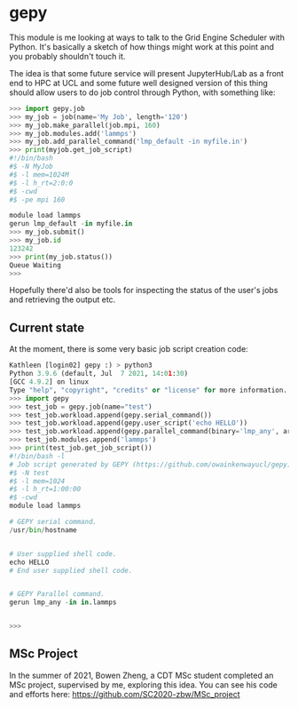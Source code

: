 # gepy

This module is me looking at ways to talk to the Grid Engine Scheduler with Python.  It's basically a sketch of how things might work at this point and you probably shouldn't touch it.

The idea is that some future service will present JupyterHub/Lab as a front end to HPC at UCL and some future well designed version of this thing should allow users to do job control through Python, with something like:

```python
>>> import gepy.job
>>> my_job = job(name='My Job', length='120')
>>> my_job.make_parallel(job.mpi, 160)
>>> my_job.modules.add('lammps')
>>> my_job.add_parallel_command('lmp_default -in myfile.in')
>>> print(myjob.get_job_script)
#!/bin/bash
#$ -N MyJob
#$ -l mem=1024M
#$ -l h_rt=2:0:0
#$ -cwd
#$ -pe mpi 160

module load lammps
gerun lmp_default -in myfile.in
>>> my_job.submit()
>>> my_job.id
123242
>>> print(my_job.status())
Queue Waiting
>>> 
```

Hopefully there'd also be tools for inspecting the status of the user's jobs and retrieving the output etc.

## Current state

At the moment, there is some very basic job script creation code:

```python
Kathleen [login02] gepy :) > python3
Python 3.9.6 (default, Jul  7 2021, 14:01:30) 
[GCC 4.9.2] on linux
Type "help", "copyright", "credits" or "license" for more information.
>>> import gepy
>>> test_job = gepy.job(name="test")
>>> test_job.workload.append(gepy.serial_command())
>>> test_job.workload.append(gepy.user_script('echo HELLO'))
>>> test_job.workload.append(gepy.parallel_command(binary='lmp_any', args=['-in', 'in.lammps']))
>>> test_job.modules.append('lammps')
>>> print(test_job.get_job_script())
#!/bin/bash -l
# Job script generated by GEPY (https://github.com/owainkenwayucl/gepy)
#$ -N test
#$ -l mem=1024
#$ -l h_rt=1:00:00
#$ -cwd
module load lammps

# GEPY serial command.
/usr/bin/hostname


# User supplied shell code.
echo HELLO
# End user supplied shell code.


# GEPY Parallel command.
gerun lmp_any -in in.lammps


>>> 
```

## MSc Project

In the summer of 2021, Bowen Zheng, a CDT MSc student completed an MSc project, supervised by me, exploring this idea.  You can see his code and efforts here: https://github.com/SC2020-zbw/MSc_project